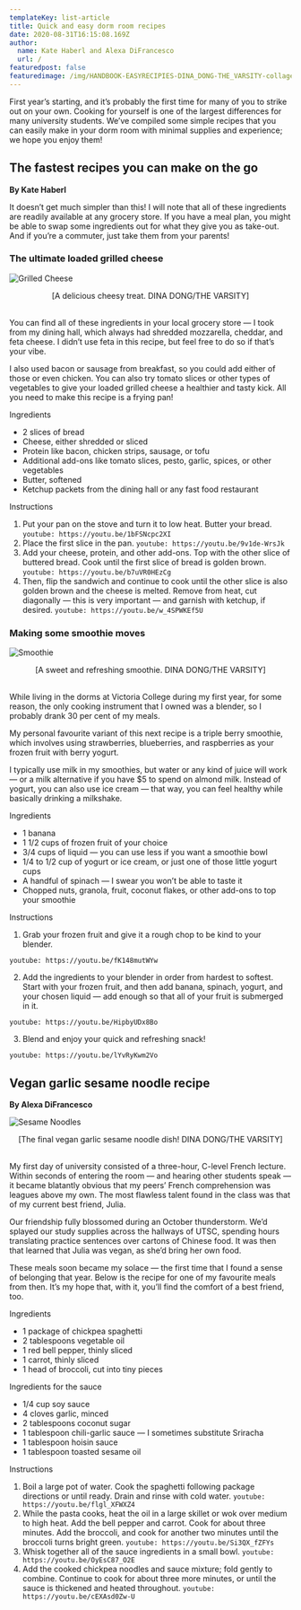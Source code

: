 ```yaml
---
templateKey: list-article
title: Quick and easy dorm room recipes
date: 2020-08-31T16:15:08.169Z
author:
  name: Kate Haberl and Alexa DiFrancesco
  url: /
featuredpost: false
featuredimage: /img/HANDBOOK-EASYRECIPIES-DINA_DONG-THE_VARSITY-collage.jpg
---
```

<!--StartFragment-->

First year’s starting, and it’s probably the first time for many of you to strike out on your own. Cooking for yourself is one of the largest differences for many university students. We’ve compiled some simple recipes that you can easily make in your dorm room with minimal supplies and experience; we hope you enjoy them! 

## The fastest recipes you can make on the go

**By Kate Haberl**

It doesn’t get much simpler than this! I will note that all of these ingredients are readily available at any grocery store. If you have a meal plan, you might be able to swap some ingredients out for what they give you as take-out. And if you’re a commuter, just take them from your parents!

### The ultimate loaded grilled cheese

![Grilled Cheese](/img/HANDBOOK-cooking_with_dorm_room_coverphotos-DINA_DONG-THE_VARSITY-grilled_cheese.jpg)

<center>[A delicious cheesy treat. DINA DONG/THE VARSITY]</center>
<br/>

You can find all of these ingredients in your local grocery store — I took from my dining hall, which always had shredded mozzarella, cheddar, and feta cheese. I didn’t use feta in this recipe, but feel free to do so if that’s your vibe. 

I also used bacon or sausage from breakfast, so you could add either of those or even chicken. You can also try tomato slices or other types of vegetables to give your loaded grilled cheese a healthier and tasty kick. All you need to make this recipe is a frying pan!

Ingredients

* 2 slices of bread
* Cheese, either shredded or sliced
* Protein like bacon, chicken strips, sausage, or tofu
* Additional add-ons like tomato slices, pesto, garlic, spices, or other vegetables
* Butter, softened
* Ketchup packets from the dining hall or any fast food restaurant

Instructions

1. Put your pan on the stove and turn it to low heat. Butter your bread.
`youtube: https://youtu.be/1bFSNcpc2XI`
2. Place the first slice in the pan.
`youtube: https://youtu.be/9v1de-WrsJk`
3. Add your cheese, protein, and other add-ons. Top with the other slice of buttered bread. Cook until the first slice of bread is golden brown. 
`youtube: https://youtu.be/b7uVR0HEzCg`
4. Then, flip the sandwich and continue to cook until the other slice is also golden brown and the cheese is melted. Remove from heat, cut diagonally — this is very important — and garnish with ketchup, if desired.
`youtube: https://youtu.be/w_4SPWKEf5U`


### Making some smoothie moves

![Smoothie](/img/HANDBOOK-cooking_with_dorm_room_coverphotos-DINA_DONG-THE_VARSITY-smoothie.jpg)

<center>[A sweet and refreshing smoothie. DINA DONG/THE VARSITY]</center>
<br/>

While living in the dorms at Victoria College during my first year, for some reason, the only cooking instrument that I owned was a blender, so I probably drank 30 per cent of my meals.

My personal favourite variant of this next recipe is a triple berry smoothie, which involves using strawberries, blueberries, and raspberries as your frozen fruit with berry yogurt. 

I typically use milk in my smoothies, but water or any kind of juice will work — or a milk alternative if you have $5 to spend on almond milk. Instead of yogurt, you can also use ice cream — that way, you can feel healthy while basically drinking a milkshake. 

Ingredients

* 1 banana
* 1 1/2 cups of frozen fruit of your choice
* 3/4 cups of liquid — you can use less if you want a smoothie bowl
* 1/4 to 1/2 cup of yogurt or ice cream, or just one of those little yogurt cups
* A handful of spinach — I swear you won’t be able to taste it
* Chopped nuts, granola, fruit, coconut flakes, or other add-ons to top your smoothie

Instructions

1. Grab your frozen fruit and give it a rough chop to be kind to your blender.

`youtube: https://youtu.be/fK148mutWYw`

2. Add the ingredients to your blender in order from hardest to softest. Start with your frozen fruit, and then add banana, spinach, yogurt, and your chosen liquid — add enough so that all of your fruit is submerged in it.

`youtube: https://youtu.be/HipbyUDx8Bo`

3. Blend and enjoy your quick and refreshing snack!

`youtube: https://youtu.be/lYvRyKwm2Vo`



## Vegan garlic sesame noodle recipe

**By Alexa DiFrancesco**

![Sesame Noodles](/img/vegan_sesame_noodles_photo-DINA_DONG_THE_VARSITY.jpg)

<center>[The final vegan garlic sesame noodle dish! DINA DONG/THE VARSITY]</center>
<br/>

My first day of university consisted of a three-hour, C-level French lecture. Within seconds of entering the room — and hearing other students speak — it became blatantly obvious that my peers’ French comprehension was leagues above my own. The most flawless talent found in the class was that of my current best friend, Julia. 

Our friendship fully blossomed during an October thunderstorm. We’d splayed our study supplies across the hallways of UTSC, spending hours translating practice sentences over cartons of Chinese food. It was then that learned that Julia was vegan, as she’d bring her own food. 

These meals soon became my solace — the first time that I found a sense of belonging that year. Below is the recipe for one of my favourite meals from then. It’s my hope that, with it, you’ll find the comfort of a best friend, too.


Ingredients

* 1 package of chickpea spaghetti
* 2 tablespoons vegetable oil
* 1 red bell pepper, thinly sliced
* 1 carrot, thinly sliced
* 1 head of broccoli, cut into tiny pieces

Ingredients for the sauce

* 1/4 cup soy sauce
* 4 cloves garlic, minced
* 2 tablespoons coconut sugar
* 1 tablespoon chili-garlic sauce — I sometimes substitute Sriracha
* 1 tablespoon hoisin sauce
* 1 tablespoon toasted sesame oil

Instructions

1. Boil a large pot of water. Cook the spaghetti following package directions or until ready. Drain and rinse with cold water.
`youtube: https://youtu.be/flgl_XFWXZ4`
2. While the pasta cooks, heat the oil in a large skillet or wok over medium to high heat. Add the bell pepper and carrot. Cook for about three minutes. Add the broccoli, and cook for another two minutes until the broccoli turns bright green.
`youtube: https://youtu.be/Si3QX_fZFYs`
3. Whisk together all of the sauce ingredients in a small bowl. 
`youtube: https://youtu.be/OyEsC87_O2E`
4. Add the cooked chickpea noodles and sauce mixture; fold gently to combine. Continue to cook for about three more minutes, or until the sauce is thickened and heated throughout. 
`youtube: https://youtu.be/cEXAsd0Zw-U`


<style>
.unordered-list-wrapper > * > ul {
    list-style : disclosure-closed;
}
.unordered-list-wrapper > * > ul > li {
  font-size : 1rem;
  font-weight : bold;
}

</style>
<!--EndFragment-->